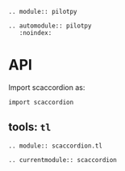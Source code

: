 ```{eval-rst}
.. module:: pilotpy
```

```{eval-rst}
.. automodule:: pilotpy
   :noindex:
```

# API

Import scaccordion as:

```
import scaccordion
```

## tools: `tl`

```{eval-rst}
.. module:: scaccordion.tl
```

```{eval-rst}
.. currentmodule:: scaccordion
```



